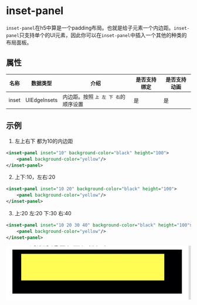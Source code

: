 # inset-panel

`inset-panel`在h5中算是一个padding布局。也就是给子元素一个内边距。`inset-panel`只支持单个的UI元素，因此你可以在`inset-panel`中插入一个其他的种类的布局面板。



## 属性

| 名称    | 数据类型         | 介绍                    | 是否支持绑定 | 是否支持动画 |
| ----- | ------------ | --------------------- | ------ | ------ |
| inset | UIEdgeInsets | 内边距。按照 `上 左 下 右`的顺序设置 | 是      | 是      |

## 示例

1. 左上右下 都为10的内边距

```Xml
<inset-panel inset="10" background-color="black" height="100">
    <panel background-color="yellow"/>
</inset-panel>
```

2. 上下:10，左右:20

```xml
<inset-panel inset="10 20" background-color="black" height="100">
    <panel background-color="yellow"/>
</inset-panel>
```

3. 上:20 左:20 下:30 右:40

```xml
<inset-panel inset="10 20 30 40" background-color="black" height="100">
    <panel background-color="yellow"/>
</inset-panel>
```



![4](../images/4.jpg)